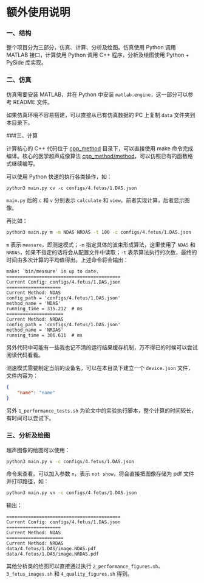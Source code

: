 # 额外使用说明

### 一、结构

整个项目分为三部分，仿真、计算、分析及绘图。仿真使用 Python 调用 MATLAB 接口，计算使用 Python 调用 C++ 程序，分析及绘图使用 Python + PySide 库实现。

### 二、仿真

仿真需要安装 MATLAB，并在 Python 中安装 `matlab.engine`，这一部分可以参考 README 文件。

如果仿真环境不容易搭建，可以直接从已有仿真数据的 PC 上复制 `data` 文件夹到本目录下。

###三、计算

计算核心的 C++ 代码位于 [cpp_method](./cpp_method) 目录下，可以直接使用 make 命令完成编译。核心的医学超声成像算法 [cpp_method/method](./cpp_method/method)，可以仿照已有的函数格式继续编写。

可以使用 Python 快速的执行各类操作，如：

```shell
python3 main.py cv -c configs/4.fetus/1.DAS.json
```

`main.py` 后的 `c` 和 `v` 分别表示 `calculate` 和 `view`。前者实现计算，后者显示图像。

再比如：

```bash
python3 main.py m -m NDAS NRDAS -t 100 -c configs/4.fetus/1.DAS.json
```

`m` 表示 `measure`，即测速模式；`-m` 指定具体的波束形成算法，这里使用了 `NDAS` 和 `NRDAS`，如果不指定的话将会从配置文件中读取；`-t` 表示算法执行的次数，最终的时间由多次计算的平均值得出。上述命令将会输出：

```
make: `bin/measure' is up to date.
==========================================
Current Config: configs/4.fetus/1.DAS.json
====================
Current Method: NDAS
config_path = 'configs/4.fetus/1.DAS.json'
method_name = 'NDAS'
running_time = 315.212  # ms
=====================
Current Method: NRDAS
config_path = 'configs/4.fetus/1.DAS.json'
method_name = 'NRDAS'
running_time = 306.611  # ms
```

另外代码中可能有一些我也记不清的运行结果缓存机制，万不得已的时候可以尝试阅读代码看看。

测速模式需要制定当前的设备名，可以在本目录下建立一个 `device.json` 文件，文件内容为：

```json
{
    "name": "name"
}
```

另外 `1_performance_tests.sh` 为论文中的实验执行脚本，整个计算的时间较长，有时间可以尝试下。

### 三、分析及绘图

超声图像的绘图可以使用：

```bash
python3 main.py v -c configs/4.fetus/1.DAS.json
```

命令来查看。可以加入参数 `n`，表示 `not show`，将会直接把图像存储为 pdf 文件并打印路径，如：

```bash
python3 main.py vn -c configs/4.fetus/1.DAS.json
```

输出：

```
==========================================
Current Config: configs/4.fetus/1.DAS.json
====================
Current Method: NDAS
=====================
Current Method: NRDAS
data/4.fetus/1.DAS/image.NDAS.pdf
data/4.fetus/1.DAS/image.NRDAS.pdf
```

其他分析类的绘图可以直接通过执行 `2_performance_figures.sh`、`3_fetus_images.sh` 和 `4_quality_figures.sh` 得到。